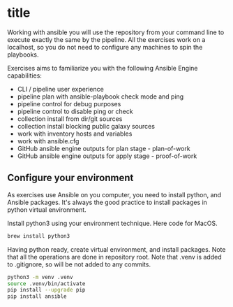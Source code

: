 # title

Working with ansible you will use the repository from your command line to execute exactly the same by the pipeline. All the exercises work on a localhost, so you do not need to configure any machines to spin the playbooks.

Exercises aims to familiarize you with the following Ansible Engine capabilities:

* CLI / pipeline user experience
* pipeline plan with ansible-playbook check mode and ping
* pipeline control for debug purposes
* pipeline control to disable ping or check
* collection install from dir/git sources
* collection install blocking public galaxy sources
* work with inventory hosts and variables
* work with ansible.cfg
* GitHub ansible engine outputs for plan stage - plan-of-work
* GitHub ansible engine outputs for apply stage - proof-of-work

## Configure your environment

As exercises use Ansible on you computer, you need to install python, and Ansible packages. It's always the good practice to install packages in python virtual environment.

Install python3 using your environment technique. Here code for MacOS.

```bash
brew install python3
```

Having python ready, create virtual environment, and install packages. Note that all the operations are done in repository root. Note that .venv is added to .gitignore, so will be not added to any commits.

```bash
python3 -m venv .venv 
source .venv/bin/activate 
pip install --upgrade pip 
pip install ansible 
```
